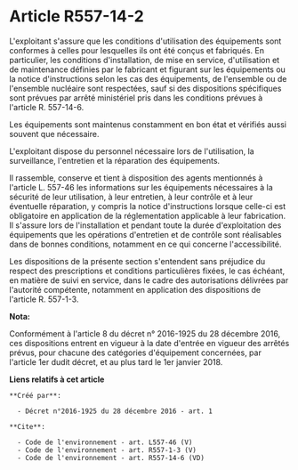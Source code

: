 # Article R557-14-2

L'exploitant s'assure que les conditions d'utilisation des équipements sont conformes à celles pour lesquelles ils ont été
conçus et fabriqués. En particulier, les conditions d'installation, de mise en service, d'utilisation et de maintenance
définies par le fabricant et figurant sur les équipements ou la notice d'instructions selon les cas des équipements, de
l'ensemble ou de l'ensemble nucléaire sont respectées, sauf si des dispositions spécifiques sont prévues par arrêté
ministériel pris dans les conditions prévues à l'article R. 557-14-6. 

Les équipements sont maintenus constamment en bon état et vérifiés aussi souvent que nécessaire. 

L'exploitant dispose du personnel nécessaire lors de l'utilisation, la surveillance, l'entretien et la réparation des
équipements. 

Il rassemble, conserve et tient à disposition des agents mentionnés à l'article L. 557-46 les informations sur les
équipements nécessaires à la sécurité de leur utilisation, à leur entretien, à leur contrôle et à leur éventuelle réparation,
y compris la notice d'instructions lorsque celle-ci est obligatoire en application de la réglementation applicable à leur
fabrication. Il s'assure lors de l'installation et pendant toute la durée d'exploitation des équipements que les opérations
d'entretien et de contrôle sont réalisables dans de bonnes conditions, notamment en ce qui concerne l'accessibilité. 

Les dispositions de la présente section s'entendent sans préjudice du respect des prescriptions et conditions particulières
fixées, le cas échéant, en matière de suivi en service, dans le cadre des autorisations délivrées par l'autorité compétente,
notamment en application des dispositions de l'article R. 557-1-3.

**Nota:**

Conformément à l'article 8 du décret n° 2016-1925 du 28 décembre 2016, ces dispositions entrent en vigueur à la date d'entrée
en vigueur des arrêtés prévus, pour chacune des catégories d'équipement concernées, par l'article 1er dudit décret, et au
plus tard le 1er janvier 2018.

**Liens relatifs à cet article**

	**Créé par**:

	  - Décret n°2016-1925 du 28 décembre 2016 - art. 1

	**Cite**:

	  - Code de l'environnement - art. L557-46 (V)
	  - Code de l'environnement - art. R557-1-3 (V)
	  - Code de l'environnement - art. R557-14-6 (VD)
